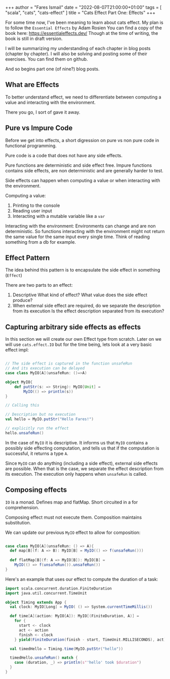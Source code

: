 +++
author = "Fares Ismail"
date = "2022-08-07T21:00:00+01:00"
tags = [
    "scala",
    "cats",
    "cats-effect"
]
title = "Cats Effect Part One: Effects"
+++

For some time now, I've been meaning to learn about cats effect. My plan is to follow the `Essential Effects` by Adam Rosien
You can find a copy of the book here: https://essentialeffects.dev/ Though at the time of writing, the book is still in draft version. 

I will be summarizing my understanding of each chapter in blog posts (chapter by chapter).
I will also be solving and posting some of their exercises. You can find them on github. 

And so begins part one (of nine?) blog posts.

## What are Effects

To better understand effect, we need to differentiate between computing a value and interacting with the environment. 

There you go, I sort of gave it away.

## Pure vs Impure Code

Before we get into effects, a short digression on pure vs non pure code in functional programming.

Pure code is a code that does not have any side effects.

Pure functions are deterministic and side effect free.
Impure functions contains side effects, are non deterministic and are generally harder to test.

Side effects can happen when computing a value or when interacting with the environment.

Computing a value:

1. Printing to the console
2. Reading user input
3. Interacting with a mutable variable like a `var`

Interacting with the environment:
Environments can change and are non deterministic. So functions interacting with the environment might not return the same value for the same input every single time. Think of reading something from a db for example.

## Effect Pattern

The idea behind this pattern is to encapsulate the side effect in something (`Effect`)

There are two parts to an effect:

1. Descriptive
    What kind of effect? 
    What value does the side effect produce?
2. When external side effect are required, do we separate the description from its execution
    Is the effect description separated from its execution? 

## Capturing arbitrary side effects as effects

In this section we will create our own Effect type from scratch. Later on we will use `cats.effect.IO` but for the time being, lets look at a very basic effect impl:

```scala

// The side effect is captured in the function unsafeRun
// And its execution can be delayed
case class MyIO[A](unsafeRun: ()=>A)

object MyIO{
    def putStr(s: => String): MyIO[Unit] =
        MyIO(() => println(s))
}

// Calling this

// Description but no execution
val hello = MyIO.putStr("Hello Fares!") 

// explicitly run the effect
hello.unsafeRun() 
```

In the case of `MyIO` it is descriptive. It informs us that `MyIO` contains a possibly side effecting computation, and tells us that if the computation is successful, it returns a type `A`.

Since `MyIO` can do anything (including a side effect), external side effects are possible. When that is the case, we separate the effect description from its execution. The execution only happens when `unsafeRun` is called.

## Composing effects

`IO` is a monad. 
Defines map and flatMap.
Short circuited in a for comprehension.

Composing effect must not execute them. Composition maintains substitution.

We can update our previous `MyIO` effect to allow for composition:

```scala

case class MyIO[A](unsafeRun: () => A){
  def map[B](f: A => B): MyIO[B] = MyIO(() => f(unsafeRun()))
  
  def flatMap[B](f: A => MyIO[B]): MyIO[B] = 
    MyIO(() => f(unsafeRun()).unsafeRun())
}
```

Here's an example that uses our effect to compute the duration of a task:

```scala
import scala.concurrent.duration.FiniteDuration
import java.util.concurrent.TimeUnit

object Timing extends App {
  val clock: MyIO[Long] = MyIO( () => System.currentTimeMillis())

  def time[A](action: MyIO[A]): MyIO[(FiniteDuration, A)] =
    for {
      start <- clock
      act <- action
      finish <- clock
    } yield(FiniteDuration(finish - start, TimeUnit.MILLISECONDS), act)

  val timedHello = Timing.time(MyIO.putStr("hello"))

  timedHello.unsafeRun() match {
    case (duration, _) => println(s"'hello' took $duration")
  }
}
```
